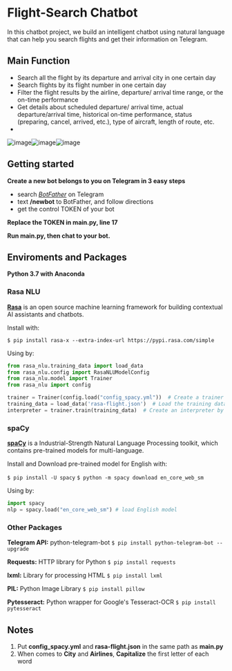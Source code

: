 # Flight-Search Chatbot
In this chatbot project, we build an intelligent chatbot using natural language that can help you search flights and get their information on Telegram.

## Main Function
* Search all the flight by its departure and arrival city in one certain day
* Search flights by its flight number in one certain day
* Filter the flight results by the airline, departure/ arrival time range, or the on-time performance
* Get details about scheduled departure/ arrival time, actual departure/arrival time, historical on-time performance, status (preparing, cancel, arrived, etc.), type of aircraft, length of route, etc.
*
![image](Sample_dialogues/1.gif)![image](Sample_dialogues/2.gif)![image](Sample_dialogues/3.gif)


## Getting started
**Create a new bot belongs to you on Telegram in 3 easy steps**
* search [*BotFather*](telegram.me/BotFather) on Telegram
* text **/newbot** to BotFather, and follow directions
* get the control TOKEN of your bot

**Replace the TOKEN in main.py, line 17**

**Run main.py, then chat to your bot.**

## Enviroments and Packages

**Python 3.7 with Anaconda**
### Rasa NLU
[**Rasa**](rasa.com) is an open source machine learning framework for building contextual AI assistants and chatbots.

Install with:

`$ pip install rasa-x --extra-index-url https://pypi.rasa.com/simple`

Using by:
```Python
from rasa_nlu.training_data import load_data
from rasa_nlu.config import RasaNLUModelConfig
from rasa_nlu.model import Trainer
from rasa_nlu import config

trainer = Trainer(config.load("config_spacy.yml"))  # Create a trainer that uses this config
training_data = load_data('rasa-flight.json')  # Load the training data
interpreter = trainer.train(training_data)  # Create an interpreter by training the model
```

### spaCy
[**spaCy**](spacy.io) is a Industrial-Strength Natural Language Processing toolkit, which contains pre-trained models for multi-language.

Install and Download pre-trained model for English with:

`$ pip install -U spacy`
`$ python -m spacy download en_core_web_sm`

Using by:
```Python
import spacy
nlp = spacy.load("en_core_web_sm") # load English model
```

### Other Packages
**Telegram API:** python-telegram-bot  `$ pip install python-telegram-bot --upgrade`

**Requests:** HTTP library for Python   `$ pip install requests`

**lxml:** Library for processing HTML  `$ pip install lxml`

**PIL:** Python Image Library  `$ pip install pillow`

**Pytesseract:** Python wrapper for Google's Tesseract-OCR  `$ pip install pytesseract`

## Notes
1. Put **config_spacy.yml** and **rasa-flight.json** in the same path as **main.py**
2. When comes to **City** and **Airlines**, **Capitalize** the first letter of each word
